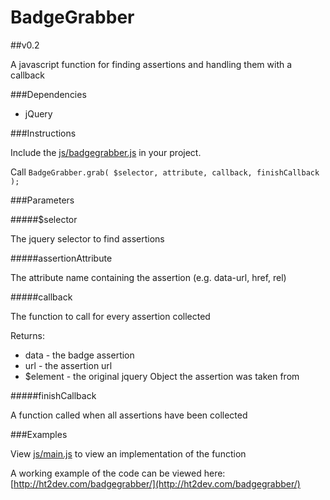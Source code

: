 # BadgeGrabber

##v0.2

A javascript function for finding assertions and handling them with a callback

###Dependencies
- jQuery

###Instructions

Include the [js/badgegrabber.js](js/badgegrabber.js) in your project. 

Call `BadgeGrabber.grab( $selector, attribute, callback, finishCallback );`

###Parameters

#####$selector 			

The jquery selector to find assertions 

#####assertionAttribute

The attribute name containing the assertion (e.g. data-url, href, rel)

#####callback

The function to call for every assertion collected

Returns:

- data - the badge assertion
- url - the assertion url
- $element - the original jquery Object the assertion was taken from

#####finishCallback

A function called when all assertions have been collected

###Examples

View [js/main.js](js/main.js) to view an implementation of the function

A working example of the code can be viewed here: [http://ht2dev.com/badgegrabber/](http://ht2dev.com/badgegrabber/)